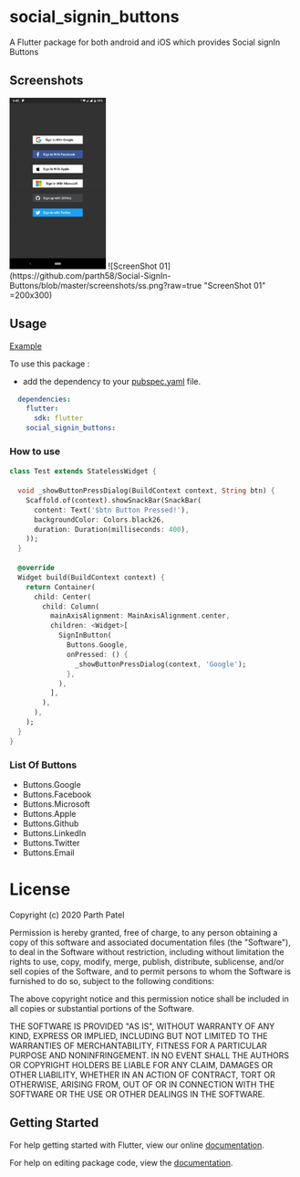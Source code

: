 # social_signin_buttons

A Flutter package for both android and iOS which provides Social signIn Buttons

## Screenshots

<img src="screenshots/ss.png" height="300em" />
![ScreenShot 01](https://github.com/parth58/Social-SignIn-Buttons/blob/master/screenshots/ss.png?raw=true "ScreenShot 01" =200x300)

## Usage

[Example](https://github.com/parth58/Social-SignIn-Buttons/blob/master/example/lib/main.dart)

To use this package :

* add the dependency to your [pubspec.yaml](https://github.com/parth58/Social-SignIn-Buttons/blob/master/pubspec.yaml) file.

```yaml
  dependencies:
    flutter:
      sdk: flutter
    social_signin_buttons:
```

### How to use

```dart
class Test extends StatelessWidget {
 
  void _showButtonPressDialog(BuildContext context, String btn) {
    Scaffold.of(context).showSnackBar(SnackBar(
      content: Text('$btn Button Pressed!'),
      backgroundColor: Colors.black26,
      duration: Duration(milliseconds: 400),
    ));
  }

  @override
  Widget build(BuildContext context) {
    return Container(
      child: Center(
        child: Column(
          mainAxisAlignment: MainAxisAlignment.center,
          children: <Widget>[
            SignInButton(
              Buttons.Google,
              onPressed: () {
                _showButtonPressDialog(context, 'Google');
              },
            ),
          ],
        ),
      ),
    );
  }
}

```

### List Of Buttons
* Buttons.Google
* Buttons.Facebook
* Buttons.Microsoft
* Buttons.Apple
* Buttons.Github
* Buttons.LinkedIn
* Buttons.Twitter
* Buttons.Email


# License
Copyright (c) 2020 Parth Patel

Permission is hereby granted, free of charge, to any person obtaining a copy
of this software and associated documentation files (the "Software"), to deal
in the Software without restriction, including without limitation the rights
to use, copy, modify, merge, publish, distribute, sublicense, and/or sell
copies of the Software, and to permit persons to whom the Software is
furnished to do so, subject to the following conditions:

The above copyright notice and this permission notice shall be included in all
copies or substantial portions of the Software.

THE SOFTWARE IS PROVIDED "AS IS", WITHOUT WARRANTY OF ANY KIND, EXPRESS OR
IMPLIED, INCLUDING BUT NOT LIMITED TO THE WARRANTIES OF MERCHANTABILITY,
FITNESS FOR A PARTICULAR PURPOSE AND NONINFRINGEMENT. IN NO EVENT SHALL THE
AUTHORS OR COPYRIGHT HOLDERS BE LIABLE FOR ANY CLAIM, DAMAGES OR OTHER
LIABILITY, WHETHER IN AN ACTION OF CONTRACT, TORT OR OTHERWISE, ARISING FROM,
OUT OF OR IN CONNECTION WITH THE SOFTWARE OR THE USE OR OTHER DEALINGS IN THE
SOFTWARE.


## Getting Started

For help getting started with Flutter, view our online [documentation](https://flutter.io/).

For help on editing package code, view the [documentation](https://flutter.io/developing-packages/).
